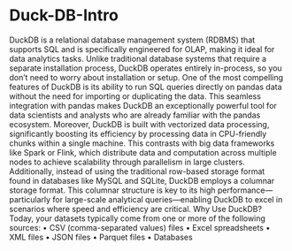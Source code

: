 # Duck-DB-Intro

DuckDB is a relational database management system (RDBMS) that supports SQL
and is specifically engineered for OLAP, making it ideal for data analytics tasks.
Unlike traditional database systems that require a separate installation process,
DuckDB operates entirely in-process, so you don’t need to worry about installation or
setup. One of the most compelling features of DuckDB is its ability to run SQL queries
directly on pandas data without the need for importing or duplicating the data.
This seamless integration with pandas makes DuckDB an exceptionally powerful tool
for data scientists and analysts who are already familiar with the pandas ecosystem.
Moreover, DuckDB is built with vectorized data processing, significantly boosting its
efficiency by processing data in CPU-friendly chunks within a single machine. This
contrasts with big data frameworks like Spark or Flink, which distribute data and
computation across multiple nodes to achieve scalability through parallelism in large
clusters.
Additionally, instead of using the traditional row-based storage format found in databases
like MySQL and SQLite, DuckDB employs a columnar storage format. This columnar
structure is key to its high performance—particularly for large-scale analytical
queries—enabling DuckDB to excel in scenarios where speed and efficiency are
critical.
Why Use DuckDB?
Today, your datasets typically come from one or more of the following sources:
• CSV (comma-separated values) files
• Excel spreadsheets
• XML files
• JSON files
• Parquet files
• Databases
